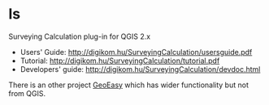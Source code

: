 ls
==

Surveying Calculation plug-in for QGIS 2.x

* Users' Guide: http://digikom.hu/SurveyingCalculation/usersguide.pdf
* Tutorial:  http://digikom.hu/SurveyingCalculation/tutorial.pdf
* Developers' guide: http://digikom.hu/SurveyingCalculation/devdoc.html

There is an other project [GeoEasy](https://github.co/zsiki/GeoEasy) which has wider functionality but not from QGIS.
